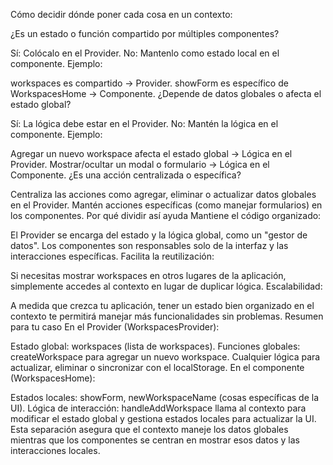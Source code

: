 Cómo decidir dónde poner cada cosa en un contexto:



¿Es un estado o función compartido por múltiples componentes?

Sí: Colócalo en el Provider.
No: Mantenlo como estado local en el componente.
Ejemplo:

workspaces es compartido -> Provider.
showForm es específico de WorkspacesHome -> Componente.
¿Depende de datos globales o afecta el estado global?

Sí: La lógica debe estar en el Provider.
No: Mantén la lógica en el componente.
Ejemplo:

Agregar un nuevo workspace afecta el estado global -> Lógica en el Provider.
Mostrar/ocultar un modal o formulario -> Lógica en el Componente.
¿Es una acción centralizada o específica?

Centraliza las acciones como agregar, eliminar o actualizar datos globales en el Provider.
Mantén acciones específicas (como manejar formularios) en los componentes.
Por qué dividir así ayuda
Mantiene el código organizado:

El Provider se encarga del estado y la lógica global, como un "gestor de datos".
Los componentes son responsables solo de la interfaz y las interacciones específicas.
Facilita la reutilización:

Si necesitas mostrar workspaces en otros lugares de la aplicación, simplemente accedes al contexto en lugar de duplicar lógica.
Escalabilidad:

A medida que crezca tu aplicación, tener un estado bien organizado en el contexto te permitirá manejar más funcionalidades sin problemas.
Resumen para tu caso
En el Provider (WorkspacesProvider):

Estado global:
workspaces (lista de workspaces).
Funciones globales:
createWorkspace para agregar un nuevo workspace.
Cualquier lógica para actualizar, eliminar o sincronizar con el localStorage.
En el componente (WorkspacesHome):

Estados locales:
showForm, newWorkspaceName (cosas específicas de la UI).
Lógica de interacción:
handleAddWorkspace llama al contexto para modificar el estado global y gestiona estados locales para actualizar la UI.
Esta separación asegura que el contexto maneje los datos globales mientras que los componentes se centran en mostrar esos datos y las interacciones locales.